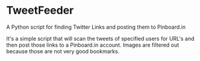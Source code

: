 TweetFeeder
===========

A Python script for finding Twitter Links and posting them to Pinboard.in

It's a simple script that will scan the tweets of specified users for URL's and then post those links to a Pinboard.in account. Images are filtered out because those are not very good bookmarks.
